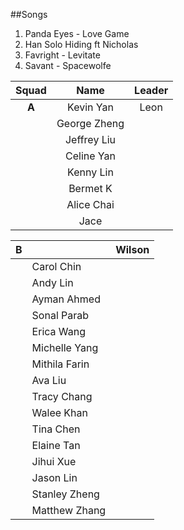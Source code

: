 ##Songs

1. Panda Eyes - Love Game
2. Han Solo Hiding ft Nicholas
3. Favright - Levitate
4. Savant - Spacewolfe



| **Squad** | **Name**     | **Leader**|
|:---------:|:------------:|:---------:|
| **A**     |  Kevin Yan   |   Leon    |
|           |  George Zheng|           |
|           | Jeffrey Liu  |           |
|           |Celine Yan    |           |
|           | Kenny Lin    |           |
|           | Bermet K     |           |
|           |  Alice Chai  |           |
|           |  Jace        |           |

|    **B**  |              |    Wilson |
 ---|---|---|
|           |  Carol Chin  |           |
|           |  Andy Lin    |           |
|           |  Ayman Ahmed |           |
|           |  Sonal Parab |           |
|           |  Erica Wang  |           |
|           | Michelle Yang|           |
|           | Mithila Farin|           |
|           |  Ava Liu     |           |
|           |  Tracy Chang |           |
|           |  Walee Khan  |           |
|           |  Tina Chen   |           |
|           |  Elaine Tan  |           |
|           |Jihui Xue     |           |
|           |Jason Lin     |           |
|           |Stanley Zheng |           |
|           |Matthew Zhang |           |
